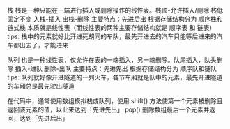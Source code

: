 栈
栈是一种只能在一端进行插入或删除操作的线性表。栈顶-允许插入/删除 栈低固定不变 入栈-插入 出栈-删除
主要特点：先进后出 
根据存储结构分为 顺序栈和链式栈
本质就是线性表（而线性表的两种主要存储结构就是 顺序表 和 链表）
tips: 栈中的元素就好比开进死胡同的车队，最先开进去的汽车只能等后进来的汽车都出去了，才能进来

队列
也是一种线性表，仅允许在表的一端插入，另一端删除。队尾插入，队头删除 插入-进队 删除-出队
主要特点：先进先出 
根据存储结构分为 顺序队和链队
tips: 队列就好像开进隧道的一列火车，各节车厢就是队中的元素，最先开进隧道的车厢总是最先驶出隧道

在代码中，通常使用数组模拟栈或队列，使用 shift() 方法使第一个元素被删除且返回该元素的值，以此来达到「先进先出」
pop() 删除数组最后一个元素并返回，达到「先进后出」
